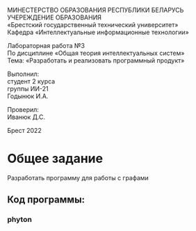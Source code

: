 МИНЕСТЕРСТВО ОБРАЗОВАНИЯ РЕСПУБЛИКИ БЕЛАРУСЬ <br/>
УЧЕРЕЖДЕНИЕ ОБРАЗОВАНИЯ <br/>
«Брестский государственный технический университет» <br/>
Кафедра «Интеллектуальные информационные технологии» <br/>

Лабораторная работа №3 <br/>
По дисциплине «Общая теория интеллектуальных систем» <br/>
Тема: «Разработать и реализовать программный продукт» <br/>

Выполнил: <br/>
студент 2 курса <br/>
группы ИИ-21 <br/>
Годынюк И.А. <br/>

Проверил: <br/>
Иванюк Д.С. <br/>

Брест 2022 <br/>

# Общее задание #
Разработать программу для работы с графами

## Код программы: ###
### phyton ###
